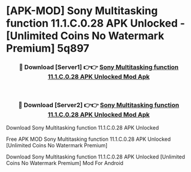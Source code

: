 # [APK-MOD] Sony Multitasking function 11.1.C.0.28 APK Unlocked - [Unlimited Coins No Watermark Premium] 5q897



<div align="center">
<h3>🔴 Download [Server1] 👉👉 <a href="https://momento.my/?title=Sony_Multitasking_function_11.1.C.0.28_APK_Unlocked">Sony Multitasking function 11.1.C.0.28 APK Unlocked Mod Apk</a></h3><br>

<h3>🔴 Download [Server2] 👉👉 <a href="https://momento.my/?title=Sony_Multitasking_function_11.1.C.0.28_APK_Unlocked">Sony Multitasking function 11.1.C.0.28 APK Unlocked Mod Apk</a></h3>
</div>



Download Sony Multitasking function 11.1.C.0.28 APK Unlocked 

Free APK MOD Sony Multitasking function 11.1.C.0.28 APK Unlocked [Unlimited Coins No Watermark Premium]

Download Sony Multitasking function 11.1.C.0.28 APK Unlocked [Unlimited Coins No Watermark Premium] Mod For Android
